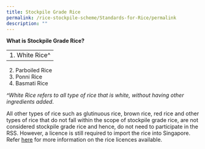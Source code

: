 ```yaml
---
title: Stockpile Grade Rice
permalink: /rice-stockpile-scheme/Standards-for-Rice/permalink
description: ""
---
```

**What is Stockpile Grade Rice?**

| |
| -------- | 
| 1. White Rice^
2. Parboiled Rice
3. Ponni Rice
4. Basmati Rice 

*^White Rice refers to all type of rice that is white, without having other ingredients added*.

All other types of rice such as glutinuous rice, brown rice, red rice and other types of rice that do not fall within the scope of stockpile grade rice, are not considered stockpile grade rice and hence, do not need to participate in the RSS.  However, a licence is still required to import the rice into Singapore.  Refer [here](-) for more information on the rice licences available.